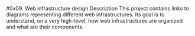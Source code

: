 #0x09. Web infrastructure design
Description
This project contains links to diagrams representing different web infrastructures. Its goal is to understand, on a very high-level, how web infrastructures are organized and what are their components.
